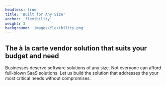```yaml
---
headless: true
title: 'Built for Any Size'
anchor: 'flexibility'
weight: 3
background: 'images/flexibility.png'
---
```


## The à la carte vendor solution that suits your budget and need

Businesses deserve software solutions of any size. Not everyone can afford full-blown SaaS solutions. Let us build the solution that addresses the your most critical needs without compromises.
